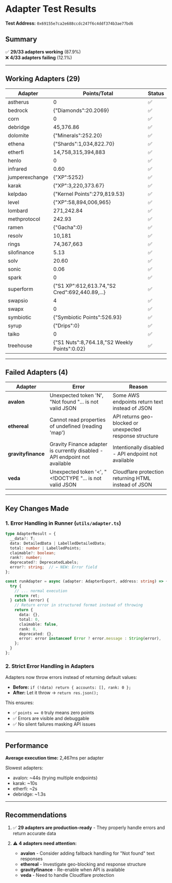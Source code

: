 # Adapter Test Results

**Test Address:** `0x69155e7ca2e688ccdc247f6c4ddf374b3ae77bd6`

## Summary

✅ **29/33 adapters working** (87.9%)  
❌ **4/33 adapters failing** (12.1%)

---

## Working Adapters (29)

| Adapter | Points/Total | Status |
|---------|--------------|--------|
| astherus | 0 | ✅ |
| bedrock | {"Diamonds":20.2069} | ✅ |
| corn | 0 | ✅ |
| debridge | 45,376.86 | ✅ |
| dolomite | {"Minerals":252.20} | ✅ |
| ethena | {"Shards":1,034,822.70} | ✅ |
| etherfi | 14,758,315,394,883 | ✅ |
| henlo | 0 | ✅ |
| infrared | 0.60 | ✅ |
| jumperexchange | {"XP":5252} | ✅ |
| karak | {"XP":3,220,373.67} | ✅ |
| kelpdao | {"Kernel Points":279,819.53} | ✅ |
| level | {"XP":58,894,006,965} | ✅ |
| lombard | 271,242.84 | ✅ |
| methprotocol | 242.93 | ✅ |
| ramen | {"Gacha":0} | ✅ |
| resolv | 10,181 | ✅ |
| rings | 74,367,663 | ✅ |
| silofinance | 5.13 | ✅ |
| solv | 20.60 | ✅ |
| sonic | 0.06 | ✅ |
| spark | 0 | ✅ |
| superform | {"S1 XP":612,613.74,"S2 Cred":692,440.89,...} | ✅ |
| swapsio | 4 | ✅ |
| swapx | 0 | ✅ |
| symbiotic | {"Symbiotic Points":526.93} | ✅ |
| syrup | {"Drips":0} | ✅ |
| taiko | 0 | ✅ |
| treehouse | {"S1 Nuts":8,764.18,"S2 Weekly Points":0.02} | ✅ |

---

## Failed Adapters (4)

| Adapter | Error | Reason |
|---------|-------|--------|
| **avalon** | Unexpected token 'N', "Not found "... is not valid JSON | Some AWS endpoints return text instead of JSON |
| **ethereal** | Cannot read properties of undefined (reading 'map') | API returns geo-blocked or unexpected response structure |
| **gravityfinance** | Gravity Finance adapter is currently disabled - API endpoint not available | Intentionally disabled - API endpoint not available |
| **veda** | Unexpected token '<', "<!DOCTYPE "... is not valid JSON | Cloudflare protection returning HTML instead of JSON |

---

## Key Changes Made

### 1. **Error Handling in Runner** (`utils/adapter.ts`)

```typescript
type AdapterResult = {
  __data?: T;
  data: DetailedData | LabelledDetailedData;
  total: number | LabelledPoints;
  claimable?: boolean;
  rank?: number;
  deprecated?: DeprecatedLabels;
  error?: string;  // ← NEW: Error field
};

const runAdapter = async (adapter: AdapterExport, address: string) => {
  try {
    // ... normal execution
    return ret;
  } catch (error) {
    // Return error in structured format instead of throwing
    return {
      data: {},
      total: 0,
      claimable: false,
      rank: 0,
      deprecated: {},
      error: error instanceof Error ? error.message : String(error),
    };
  }
};
```

### 2. **Strict Error Handling in Adapters**

Adapters now throw errors instead of returning default values:

- **Before:** `if (!data) return { accounts: [], rank: 0 };` 
- **After:** Let it throw → `return res.json();`

This ensures:
- ✅ `points == 0` truly means zero points
- ✅ Errors are visible and debuggable
- ✅ No silent failures masking API issues

---

## Performance

**Average execution time:** 2,467ms per adapter

Slowest adapters:
- avalon: ~44s (trying multiple endpoints)
- karak: ~10s
- etherfi: ~2s
- debridge: ~1.3s

---

## Recommendations

1. ✅ **29 adapters are production-ready** - They properly handle errors and return accurate data

2. ⚠️ **4 adapters need attention:**
   - **avalon** - Consider adding fallback handling for "Not found" text responses
   - **ethereal** - Investigate geo-blocking and response structure
   - **gravityfinance** - Re-enable when API is available
   - **veda** - Need to handle Cloudflare protection
